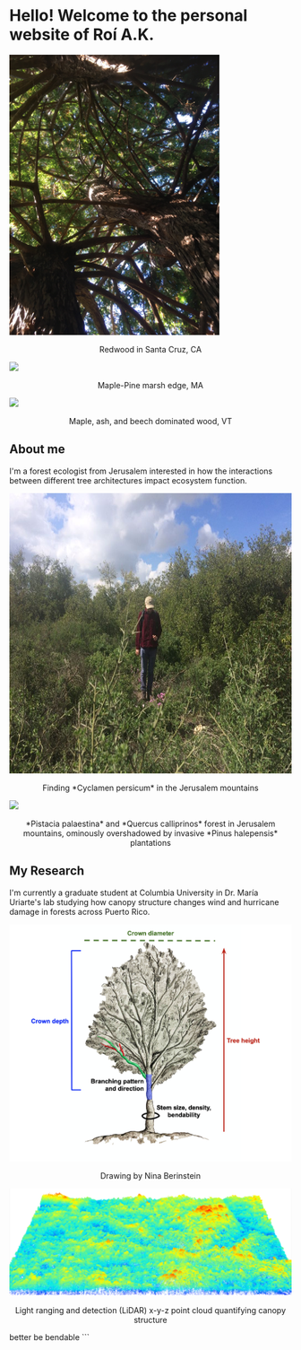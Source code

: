 # Hello! Welcome to the personal website of Roí A.K.

<img src="Images/IMG_1806.JPG" height= "500">

<p align="center">Redwood in Santa Cruz, CA</p>

<img src="Images/IMG_1133.JPG" height= "500">

<p align="center">Maple-Pine marsh edge, MA</p>

<img src="Images/Mile-Around%20Aerial%20(10_11_15)).JPG" height="700">

<p align="center">Maple, ash, and beech dominated wood, VT</p>

## About me

I'm a forest ecologist from Jerusalem interested in how the interactions between different tree architectures impact ecosystem function.


<img src="Images/PGTW2744.JPG" height= "500">

<p align="center">Finding *Cyclamen persicum* in the Jerusalem mountains</p>

<img src="Images/IMG_0113.JPG" height= "500">

<p align="center">*Pistacia palaestina* and *Quercus calliprinos* forest in Jerusalem mountains, ominously overshadowed by invasive *Pinus halepensis* plantations</p>

## My Research
I'm currently a graduate student at Columbia University in Dr. María Uriarte's lab studying how canopy structure changes wind and hurricane damage in forests across Puerto Rico.

![](Images/Tree%20architecture.png)

<p align="center">Drawing by Nina Berinstein</p>

<img src="Images/LiDAR%20Point%20Cloud%20Close.png">

<p align="center">Light ranging and detection (LiDAR) x-y-z point cloud quantifying canopy structure</p>
better be bendable
```
